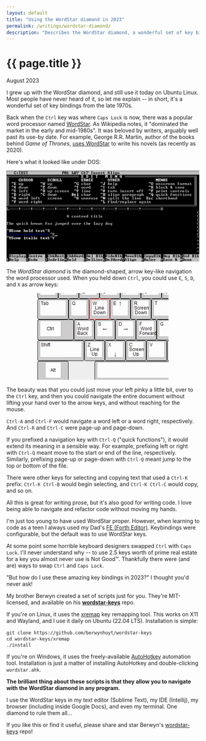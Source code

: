 ```yaml
---
layout: default
title: "Using the WordStar diamond in 2023"
permalink: /writings/wordstar-diamond/
description: "Describes the WordStar diamond, a wonderful set of key bindings from the late 1970s, and how you can use it in 2023 on Linux or Windows."
---
```

<h1>{{ page.title }}</h1>
<p class="subtitle">August 2023</p>


I grew up with the WordStar diamond, and still use it today on Ubuntu Linux. Most people have never heard of it, so let me explain -- in short, it's a wonderful set of key bindings from the late 1970s.

Back when the `Ctrl` key was where `Caps Lock` is now, there was a popular word processor named [WordStar](https://en.wikipedia.org/wiki/WordStar). As Wikipedia notes, it "dominated the market in the early and mid-1980s". It was beloved by writers, arguably well past its use-by date. For example, George R.R. Martin, author of the books behind *Game of Thrones*, [uses WordStar](https://georgerrmartin.com/notablog/2020/04/14/this-that-and-tother-thing-3/) to write his novels (as recently as 2020).

Here's what it looked like under DOS:

![Screenshot of WordStar under DOS](/images/wordstar-dos.png)

The *WordStar diamond* is the diamond-shaped, arrow key-like navigation the word processor used. When you held down `Ctrl`, you could use `E`, `S`, `D`, and `X` as arrow keys:

<p style="text-align: center;"><a title="Image credit: Peter Ibbotson" href="https://www.ibbotson.co.uk/hardware/keyboards/2020/12/01/keyboard-layouts.html"><img alt="The WordStar diamond" src="/images/wordstar-diamond.jpg"></a></p>

The beauty was that you could just move your left pinky a little bit, over to the `Ctrl` key, and then you could navigate the entire document without lifting your hand over to the arrow keys, and without reaching for the mouse.

`Ctrl-A` and `Ctrl-F` would navigate a word left or a word right, respectively. And `Ctrl-R` and `Ctrl-C` were page-up and page-down.

If you prefixed a navigation key with `Ctrl-Q` ("quick functions"), it would extend its meaning in a sensible way. For example, prefixing left or right with `Ctrl-Q` meant move to the start or end of the line, respectively. Similarly, prefixing page-up or page-down with `Ctrl-Q` meant jump to the top or bottom of the file.

There were other keys for selecting and copying text that used a `Ctrl-K` prefix: `Ctrl-K Ctrl-B` would begin selecting, and `Ctrl-K Ctrl-C` would copy, and so on.

All this is great for writing prose, but it's also good for writing code. I love being able to navigate and refactor code without moving my hands.

I'm just too young to have used WordStar proper. However, when learning to code as a teen I always used my Dad's [FE (Forth Editor)](https://github.com/benhoyt/fe). Keybindings were configurable, but the default was to use WordStar keys.

At some point some horrible keyboard designers swapped `Ctrl` with `Caps Lock`. I'll never understand why -- to use 2.5 keys worth of prime real estate for a key you almost never use is Not Good™. Thankfully there were (and are) ways to swap `Ctrl` and `Caps Lock`.

"But how do I use these amazing key bindings in 2023?" I thought you'd never ask!

My brother Berwyn created a set of scripts just for you. They're MIT-licensed, and available on his [**wordstar-keys**](https://github.com/berwynhoyt/wordstar-keys) repo.

If you're on Linux, it uses the [xremap](https://github.com/k0kubun/xremap) key remapping tool. This works on X11 and Wayland, and I use it daily on Ubuntu (22.04 LTS). Installation is simple:

```
git clone https://github.com/berwynhoyt/wordstar-keys
cd wordstar-keys/xremap
./install
```

If you're on Windows, it uses the freely-available [AutoHotkey](https://www.autohotkey.com/) automation tool. Installation is just a matter of installing AutoHotkey and double-clicking `wordstar.ahk`.

**The brilliant thing about these scripts is that they allow you to navigate with the WordStar diamond in any program.**

I use the WordStar keys in my text editor (Sublime Text), my IDE (Intellij), my browser (including inside Google Docs), and even my terminal. One diamond to rule them all...

If you like this or find it useful, please share and star Berwyn's [wordstar-keys](https://github.com/berwynhoyt/wordstar-keys) repo!
